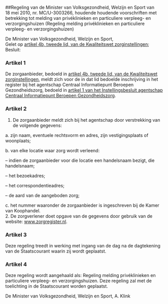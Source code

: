 <meta http-equiv='Content-Type' content='text/html; charset=utf-8' />

##Regeling van de Minister van Volksgezondheid, Welzijn en Sport van 18 mei 2010, nr. MC/U-3003266, houdende houdende voorschriften met betrekking tot melding van privéklinieken en particuliere verpleeg- en verzorgingshuizen (Regeling melding privéklinieken en particuliere verpleeg- en verzorgingshuizen)

De Minister van Volksgezondheid, Welzijn en Sport,  
Gelet op [artikel 4b, tweede lid, van de Kwaliteitswet zorginstellingen](../../../../../../../../../../wet/kwaliteitswet/zorginstellingen/BWBR0007850/README.md);
Besluit:    

### Artikel  1  

De zorgaanbieder, bedoeld in [artikel 4b, tweede lid, van de Kwaliteitswet zorginstellingen](../../../../../../../../../../wet/kwaliteitswet/zorginstellingen/BWBR0007850/README.md), meldt zich voor de in dat lid bedoelde inschrijving in het register bij het agentschap Centraal Informatiepunt Beroepen Gezondheidszorg, bedoeld in [artikel 1 van het Instellingsbesluit agentschap Centraal Informatiepunt Beroepen Gezondheidszorg](../../../../../../../../../../ministeriele-regeling/instellingsbesluit/agentschap/centraal/informatiepunt/beroepen/etc/BWBR0014461/README.md). 

### Artikel  2  

1.  De zorgaanbieder meldt zich bij het agentschap door verstrekking van de volgende gegevens: 

a. zijn naam, eventuele rechtsvorm en adres, zijn vestigingsplaats of woonplaats;  

b. van elke locatie waar zorg wordt verleend: 

– indien de zorgaanbieder voor die locatie een handelsnaam bezigt, die handelsnaam;  

– het bezoekadres;  

– het correspondentieadres;  

– de aard van de aangeboden zorg;    

c. het nummer waaronder de zorgaanbieder is ingeschreven bij de Kamer van Koophandel.     
2.  De zorgverlener doet opgave van de gegevens door gebruik van de website: www.zorgregister.nl.  

### Artikel  3  

Deze regeling treedt in werking met ingang van de dag na de dagtekening van de Staatscourant waarin zij wordt geplaatst. 

### Artikel  4  

Deze regeling wordt aangehaald als: Regeling melding privéklinieken en particuliere verpleeg- en verzorgingshuizen. 
Deze regeling zal met de toelichting in de Staatscourant worden geplaatst.  

De 
Minister van Volksgezondheid, Welzijn en Sport,
A. Klink     
